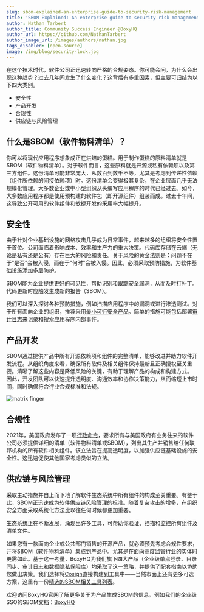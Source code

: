 ```yaml
---
slug: sbom-explained-an-enterprise-guide-to-security-risk-management
title: 'SBOM Explained: An enterprise guide to security risk management'
author: Nathan Tarbert
author_title: Community Success Engineer @BoxyHQ
author_url: https://github.com/NathanTarbert
author_image_url: /images/authors/nathan.jpg
tags_disabled: [open-source]
image: /img/blog/security-lock.jpg
---
```


在这个技术时代，软件公司正迅速转向严格的合规姿态。你可能会问，为什么会出现这种趋势？过去几年间发生了什么变化？这背后有多重因素，但主要可归结为以下四大类别。

- 安全性
- 产品开发
- 合规性
- 供应链与风险管理

## 什么是SBOM（软件物料清单）？

你可以将现代应用程序想象成正在烘焙的蛋糕。用于制作蛋糕的原料清单就是SBOM（软件物料清单）。对于软件而言，这些原料就是开源或私有依赖项以及第三方组件。这份清单可能非常庞大，从数百到数千不等，尤其是考虑到传递性依赖（组件所依赖的间接依赖项）时。这份清单会变得极其复杂，在企业层面几乎无法规模化管理。大多数企业或中小型组织从头编写应用程序的时代已经过去。如今，大多数应用程序都是使用预构建的软件包（即开源组件）组装而成。过去十年间，这导致公开可用的软件组件和敏捷开发的采用率大幅提升。

## 安全性

由于针对企业基础设施的网络攻击几乎成为日常事件，越来越多的组织将安全性置于首位。公司面临着影响成本、效率和生产力的重大决策。代码库存储在云端（无论是私有还是公有）存在巨大的风险和责任。关于风险的黄金法则是：问题不在于"是否"会被入侵，而在于"何时"会被入侵。因此，必须采取预防措施，为软件基础设施添加多层防护。

SBOM能为企业提供更好的可见性，帮助识别和跟踪安全漏洞，从而及时打补丁。代码更新时应触发生成新的报告（SBOM）。

我们可以深入探讨各种预防措施，例如扫描应用程序中的漏洞或进行渗透测试。对于所有面向企业的组织，推荐采用[最小可行安全产品](https://mvsp.dev/)。简单的措施可能包括部署[审计日志](https://github.com/retracedhq/retraced)来记录和搜索应用程序内部事件。

## 产品开发

SBOM通过提供产品中所有开源依赖项和组件的完整清单，能够改进并助力软件开发流程。从组织角度来看，确保所有软件及相关组件保持最新且正确授权至关重要。清晰了解这些内容是降低风险的关键，有助于理解产品的构成和构建方式。
因此，开发团队可以快速提升透明度、沟通效率和协作决策能力，从而缩短上市时间，同时确保符合行业合规标准和法规。

![matrix finger](/img/blog/matrix-finger.jpg)

## 合规性

2021年，美国政府发布了一项[行政命令](https://www.gsa.gov/technology/it-contract-vehicles-and-purchasing-programs/information-technology-category/it-security/executive-order-14028)，要求所有与美国政府有业务往来的软件公司必须提供详细的清单（软件物料清单或SBOM），列出其生产并销售给任何联邦机构的所有软件相关组件。该立法旨在提高透明度，以加强供应链基础设施的安全性。这迅速促使其他国家考虑类似的立法。

## 供应链与风险管理

采取主动措施并自上而下地了解软件生态系统中所有组件的构成至关重要。有鉴于此，SBOM正迅速成为软件供应链风险管理的标准。随着复杂攻击的增多，在组织安全方面采取系统化方法比以往任何时候都更加重要。

生态系统正在不断发展，涌现出许多工具，可帮助你验证、扫描和监控所有组件及清单文件。

如果您有一款面向企业或公共部门销售的开源产品，就必须预先考虑合规性要求，并将SBOM（软件物料清单）集成到产品中。尤其是在面向高度监管行业的实体时更需如此。基于这一考量，BoxyHQ为我们旗下四大产品（企业级单点登录、目录同步、审计日志和数据隐私保险库）均采取了这一策略，并提供了配套指南以协助您做出决策。我们选择将[Cosign](https://www.sigstore.dev/)直接构建到工具中——当然市面上还有更多可选方案，这里有一份[精选的SBOM相关工具列表](https://github.com/awesomeSBOM/awesome-sbom)。

欢迎访问BoxyHQ官网了解更多关于为产品生成SBOM的信息。例如我们的企业级SSO的SBOM文档：[BoxyHQ](https://boxyhq.com/docs/jackson/sbom)